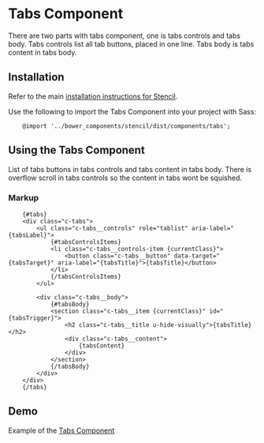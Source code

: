 # Tabs Component

There are two parts with tabs component, one is tabs controls and tabs body.
Tabs controls list all tab buttons, placed in one line. Tabs body is tabs
content in tabs body.


## Installation

Refer to the main [installation instructions for Stencil](https://github.com/mobify/stencil#installation).

Use the following to import the Tabs Component into your project with Sass:

```
    @import '../bower_components/stencil/dist/components/tabs';
```


## Using the Tabs Component

List of tabs buttons in tabs controls and tabs content in tabs body. There is overflow
scroll in tabs controls so the content in tabs wont be squished.


### Markup

```
    {#tabs}
    <div class="c-tabs">
        <ul class="c-tabs__controls" role="tablist" aria-label="{tabsLabel}">
            {#tabsControlsItems}
            <li class="c-tabs__controls-item {currentClass}">
                <button class="c-tabs__button" data-target="{tabsTarget}" aria-label="{tabsTitle}">{tabsTitle}</button>
            </li>
            {/tabsControlsItems}
        </ul>

        <div class="c-tabs__body">
            {#tabsBody}
            <section class="c-tabs__item {currentClass}" id="{tabsTrigger}">
                <h2 class="c-tabs__title u-hide-visually">{tabsTitle}</h2>
                <div class="c-tabs__content">
                    {tabsContent}
                </div>
            </section>
            {/tabsBody}
        </div>
    </div>
    {/tabs}
```


## Demo

Example of the [Tabs Component](https://mobify.github.io/stencil/visual/components/tabs/index.html)

